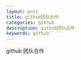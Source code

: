 ```yaml
---
layout: post
title: github团队合作
categories: github
description: github团队合作
keywords: github
---
```


github 团队合作
